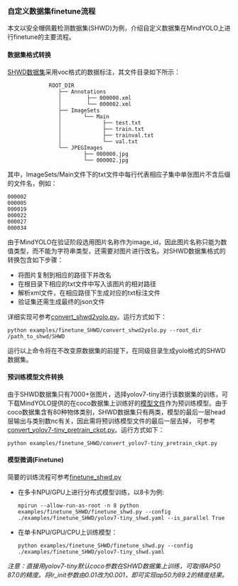 ### 自定义数据集finetune流程

本文以安全帽佩戴检测数据集(SHWD)为例，介绍自定义数据集在MindYOLO上进行finetune的主要流程。

#### 数据集格式转换

[SHWD数据集](https://github.com/njvisionpower/Safety-Helmet-Wearing-Dataset/tree/master)采用voc格式的数据标注，其文件目录如下所示：
```
             ROOT_DIR
                ├── Annotations
                │        ├── 000000.xml
                │        └── 000002.xml
                ├── ImageSets
                │       └── Main
                │             ├── test.txt
                │             ├── train.txt
                │             ├── trainval.txt
                │             └── val.txt
                └── JPEGImages
                        ├── 000000.jpg
                        └── 000002.jpg
```
其中，ImageSets/Main文件下的txt文件中每行代表相应子集中单张图片不含后缀的文件名，例如：
```
000002
000005
000019
000022
000027
000034
```

由于MindYOLO在验证阶段选用图片名称作为image_id，因此图片名称只能为数值类型，而不能为字符串类型，还需要对图片进行改名。对SHWD数据集格式的转换包含如下步骤：
* 将图片复制到相应的路径下并改名
* 在根目录下相应的txt文件中写入该图片的相对路径
* 解析xml文件，在相应路径下生成对应的txt标注文件
* 验证集还需生成最终的json文件

详细实现可参考[convert_shwd2yolo.py](./convert_shwd2yolo.py)。运行方式如下：

  ```shell
  python examples/finetune_SHWD/convert_shwd2yolo.py --root_dir /path_to_shwd/SHWD
  ```

运行以上命令将在不改变原数据集的前提下，在同级目录生成yolo格式的SHWD数据集。

#### 预训练模型文件转换

由于SHWD数据集只有7000+张图片，选择yolov7-tiny进行该数据集的训练，可下载MindYOLO提供的在coco数据集上训练好的[模型文件](https://github.com/mindspore-lab/mindyolo/blob/master/MODEL_ZOO.md)作为预训练模型。由于coco数据集含有80种物体类别，SHWD数据集只有两类，模型的最后一层head层输出与类别数nc有关，因此需将预训练模型文件的最后一层去掉， 可参考[convert_yolov7-tiny_pretrain_ckpt.py](./convert_yolov7-tiny_pretrain_ckpt.py)。运行方式如下：

  ```shell
  python examples/finetune_SHWD/convert_yolov7-tiny_pretrain_ckpt.py
  ```

#### 模型微调(Finetune)

简要的训练流程可参考[finetune_shwd.py](./finetune_shwd.py)

* 在多卡NPU/GPU上进行分布式模型训练，以8卡为例:

  ```shell
  mpirun --allow-run-as-root -n 8 python examples/finetune_SHWD/finetune_shwd.py --config ./examples/finetune_SHWD/yolov7-tiny_shwd.yaml --is_parallel True
  ```

* 在单卡NPU/GPU/CPU上训练模型：

  ```shell
  python examples/finetune_SHWD/finetune_shwd.py --config ./examples/finetune_SHWD/yolov7-tiny_shwd.yaml 
  ```

*注意：直接用yolov7-tiny默认coco参数在SHWD数据集上训练，可取得AP50 87.0的精度。将lr_init参数由0.01改为0.001，即可实现ap50为89.2的精度结果。*